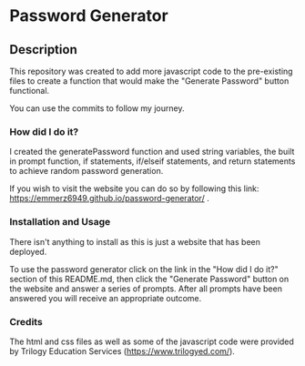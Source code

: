 # Password Generator

## Description

This repository was created to add more javascript code to the pre-existing files to create a function that would make the "Generate Password" button functional. 

You can use the commits to follow my journey.



### How did I do it?

I created the generatePassword function and used string variables, the built in prompt function, if statements, if/elseif statements, and return statements to achieve random password generation. 

If you wish to visit the website you can do so by following this link: https://emmerz6949.github.io/password-generator/ .



### Installation and Usage

There isn't anything to install as this is just a website that has been deployed.

To use the password generator click on the link in the "How did I do it?" section of this README.md, then click the "Generate Password" button on the website and answer a series of prompts. After all prompts have been answered you will receive an appropriate outcome.



### Credits

The html and css files as well as some of the javascript code were provided by Trilogy Education Services (https://www.trilogyed.com/).
